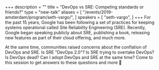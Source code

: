 +++
description = ""
title = "DevOps vs SRE: Competing standards or friends?"
type = "new-talk"
aliases = [
        "/events/2019-amsterdam/program/seth-vargo/",
]
speakers = [
        "seth-vargo",
]
+++
For the past 15 years, Google has been following a set of practices for keeping systems operational called Site Reliability Engineering (SRE). Recently, Google began speaking publicly about SRE, publishing a book, releasing new features as part of their cloud offering, and much more.

At the same time, communities raised concerns about the conflation of DevOps and SRE. Is SRE "DevOps 2.0"? Is SRE trying to overtake DevOps? Is DevOps dead? Can I adopt DevOps and SRE at the same time? Come to this session to get answers to these questions and more 🙂